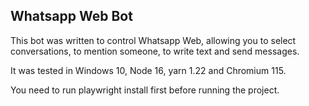 ## Whatsapp Web Bot

This bot was written to control Whatsapp Web, allowing you to select conversations, to mention someone, to write text and send messages.

It was tested in Windows 10, Node 16, yarn 1.22 and Chromium 115.

You need to run playwright install first before running the project.